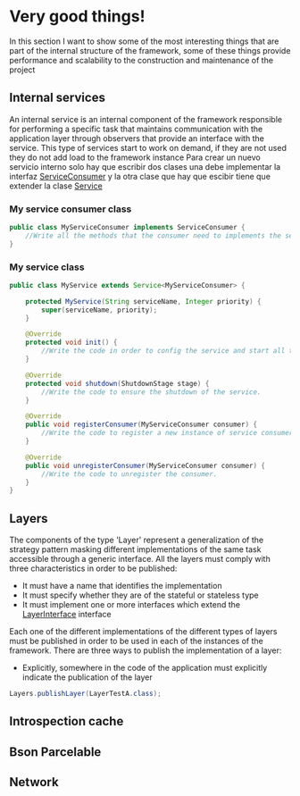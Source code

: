 # Very good things!

In this section I want to show some of the most interesting things that are part of the internal structure of the framework, some of these things provide performance and scalability to the construction and maintenance of the project

## Internal services

An internal service is an internal component of the framework responsible for performing a specific task that maintains communication with the application layer through observers that provide an interface with the service. This type of services start to work on demand, if they are not used they do not add load to the framework instance
Para crear un nuevo servicio interno solo hay que escribir dos clases una debe implementar la interfaz [ServiceConsumer](/src/main/java/org/hcjf/service/ServiceConsumer.java) y la otra clase que hay que escibir tiene que extender la clase [Service](/src/main/java/org/hcjf/service/Service.java)

### My service consumer class
``` java
public class MyServiceConsumer implements ServiceConsumer {
    //Write all the methods that the consumer need to implements the service interface
}
```

### My service class
``` java
public class MyService extends Service<MyServiceConsumer> {

    protected MyService(String serviceName, Integer priority) {
        super(serviceName, priority);
    }

    @Override
    protected void init() {
        //Write the code in order to config the service and start all the task of the service
    }

    @Override
    protected void shutdown(ShutdownStage stage) {
        //Write the code to ensure the shutdown of the service.
    }

    @Override
    public void registerConsumer(MyServiceConsumer consumer) {
        //Write the code to register a new instance of service consumer.
    }

    @Override
    public void unregisterConsumer(MyServiceConsumer consumer) {
        //Write the code to unregister the consumer.
    }
}
```

## Layers
The components of the type 'Layer' represent a generalization of the strategy pattern masking different implementations of the same task accessible through a generic interface.
All the layers must comply with three characteristics in order to be published:

 - It must have a name that identifies the implementation
 - It must specify whether they are of the stateful or stateless type
 - It must implement one or more interfaces which extend the [LayerInterface](org.hcjf.layers.LayerInterface.java) interface

Each one of the different implementations of the different types of layers must be published in order to be used in each of the instances of the framework.
There are three ways to publish the implementation of a layer:

 - Explicitly, somewhere in the code of the application must explicitly indicate the publication of the layer
 ``` java
 Layers.publishLayer(LayerTestA.class);
 ```

## Introspection cache

## Bson Parcelable

## Network